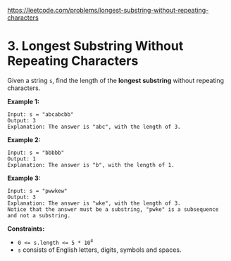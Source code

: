 https://leetcode.com/problems/longest-substring-without-repeating-characters
# 3. Longest Substring Without Repeating Characters
Given a string <code>s</code>, find the length of the **longest substring** without repeating characters.




**Example 1:**

```
Input: s = "abcabcbb"
Output: 3
Explanation: The answer is "abc", with the length of 3.

```
**Example 2:**

```
Input: s = "bbbbb"
Output: 1
Explanation: The answer is "b", with the length of 1.

```
**Example 3:**

```
Input: s = "pwwkew"
Output: 3
Explanation: The answer is "wke", with the length of 3.
Notice that the answer must be a substring, "pwke" is a subsequence and not a substring.

```



**Constraints:**

* <code>0 <= s.length <= 5 * 10<sup>4</sup></code>
* <code>s</code> consists of English letters, digits, symbols and spaces.

